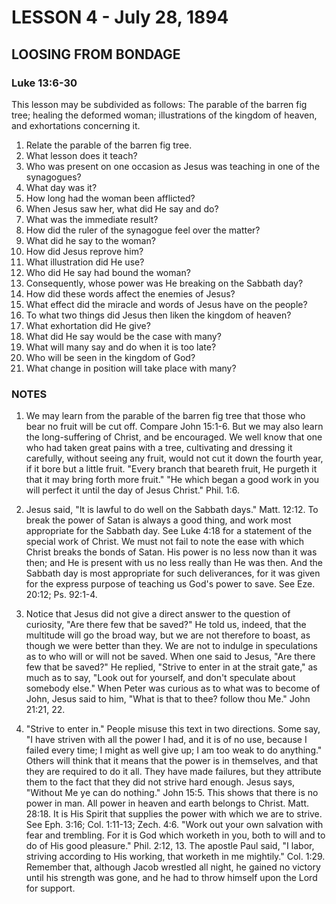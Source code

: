 # LESSON 4 - July 28, 1894
## LOOSING FROM BONDAGE
### Luke 13:6-30

This lesson may be subdivided as follows: The parable of the barren fig tree; healing the deformed woman; illustrations of the kingdom of heaven, and exhortations concerning it.

1. Relate the parable of the barren fig tree.
2. What lesson does it teach?
3. Who was present on one occasion as Jesus was teaching in one of the synagogues?
4. What day was it?
5. How long had the woman been afflicted?
6. When Jesus saw her, what did He say and do?
7. What was the immediate result?
8. How did the ruler of the synagogue feel over the matter?
9. What did he say to the woman?
10. How did Jesus reprove him?
11. What illustration did He use?
12. Who did He say had bound the woman?
13. Consequently, whose power was He breaking on the Sabbath day?
14. How did these words affect the enemies of Jesus?
15. What effect did the miracle and words of Jesus have on the people?
16. To what two things did Jesus then liken the kingdom of heaven?
17. What exhortation did He give?
18. What did He say would be the case with many?
19. What will many say and do when it is too late?
20. Who will be seen in the kingdom of God?
21. What change in position will take place with many?

### NOTES

1. We may learn from the parable of the barren fig tree that those who bear no fruit will be cut off. Compare John 15:1-6. But we may also learn the long-suffering of Christ, and be encouraged. We well know that one who had taken great pains with a tree, cultivating and dressing it carefully, without seeing any fruit, would not cut it down the fourth year, if it bore but a little fruit. "Every branch that beareth fruit, He purgeth it that it may bring forth more fruit." "He which began a good work in you will perfect it until the day of Jesus Christ." Phil. 1:6.

2. Jesus said, "It is lawful to do well on the Sabbath days." Matt. 12:12. To break the power of Satan is always a good thing, and work most appropriate for the Sabbath day. See Luke 4:18 for a statement of the special work of Christ. We must not fail to note the ease with which Christ breaks the bonds of Satan. His power is no less now than it was then; and He is present with us no less really than He was then. And the Sabbath day is most appropriate for such deliverances, for it was given for the express purpose of teaching us God's power to save. See Eze. 20:12; Ps. 92:1-4.

3. Notice that Jesus did not give a direct answer to the question of curiosity, "Are there few that be saved?" He told us, indeed, that the multitude will go the broad way, but we are not therefore to boast, as though we were better than they. We are not to indulge in speculations as to who will or will not be saved. When one said to Jesus, "Are there few that be saved?" He replied, "Strive to enter in at the strait gate," as much as to say, "Look out for yourself, and don't speculate about somebody else." When Peter was curious as to what was to become of John, Jesus said to him, "What is that to thee? follow thou Me." John 21:21, 22.

4. "Strive to enter in." People misuse this text in two directions. Some say, "I have striven with all the power I had, and it is of no use, because I failed every time; I might as well give up; I am too weak to do anything." Others will think that it means that the power is in themselves, and that they are required to do it all. They have made failures, but they attribute them to the fact that they did not strive hard enough. Jesus says, "Without Me ye can do nothing." John 15:5. This shows that there is no power in man. All power in heaven and earth belongs to Christ. Matt. 28:18. It is His Spirit that supplies the power with which we are to strive. See Eph. 3:16; Col. 1:11-13; Zech. 4:6. "Work out your own salvation with fear and trembling. For it is God which worketh in you, both to will and to do of His good pleasure." Phil. 2:12, 13. The apostle Paul said, "I labor, striving according to His working, that worketh in me mightily." Col. 1:29. Remember that, although Jacob wrestled all night, he gained no victory until his strength was gone, and he had to throw himself upon the Lord for support.